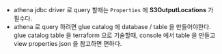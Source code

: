 * athena jdbc driver 로 query 할때는 `Properties` 에 **S3OutputLocations** 가 필수다.
* athena 로 query 하려면 glue catalog 에 database / table 을 만들어야한다. glue catalog table 을 terraform 으로 기술할때, console 에서 table 을 만들고 view properties json 을 참고하면 편하다.
